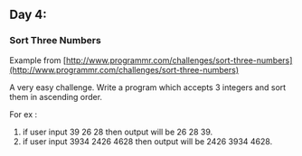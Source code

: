 ## Day 4: ##
### Sort Three Numbers ###

Example from [http://www.programmr.com/challenges/sort-three-numbers](http://www.programmr.com/challenges/sort-three-numbers)

A very easy challenge.
Write a program which accepts 3 integers and sort them in ascending order.

For ex :
1) if user input 39 26 28 then output will be 26 28 39.
2) if user input 3934 2426 4628 then output will be 2426 3934 4628.